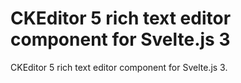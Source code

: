 # CKEditor 5 rich text editor component for Svelte.js 3

CKEditor 5 rich text editor component for Svelte.js 3.
